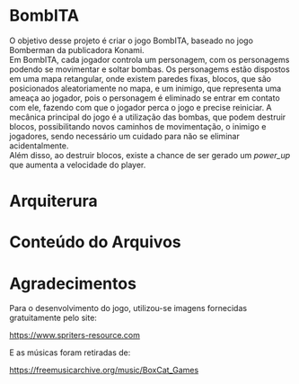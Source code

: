 # BombITA

O objetivo desse projeto é criar o jogo BombITA, baseado no jogo Bomberman da publicadora Konami.  
Em BombITA, cada jogador controla um personagem, com os personagems podendo se movimentar e soltar bombas. Os personagems estão dispostos em uma mapa retangular, onde 
existem paredes fixas, blocos, que são posicionados aleatoriamente no mapa, e um inimigo, que representa uma ameaça ao jogador, pois o personagem é eliminado
se entrar em contato com ele, fazendo com que o jogador perca o jogo e precise reiniciar.
A mecânica principal do jogo é a utilização das bombas, que podem destruir blocos, possibilitando novos caminhos de movimentação, o inimigo e jogadores, sendo necessário 
um cuidado para não se eliminar acidentalmente.  
Além disso, ao destruir blocos, existe a chance de ser gerado um _power_up_ que aumenta a velocidade do player.

# Arquiterura


# Conteúdo do Arquivos  


# Agradecimentos

Para o desenvolvimento do jogo, utilizou-se imagens fornecidas gratuitamente pelo site:  

https://www.spriters-resource.com  

E as músicas foram retiradas de:  

https://freemusicarchive.org/music/BoxCat_Games  
